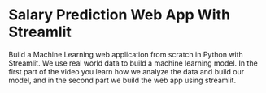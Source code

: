 # Salary Prediction Web App With Streamlit

Build a Machine Learning web application from scratch in Python with Streamlit. We use real world data to build a machine learning model. In the first part of the video you learn how we analyze the data and build our model, and in the second part we build the web app using streamlit.

